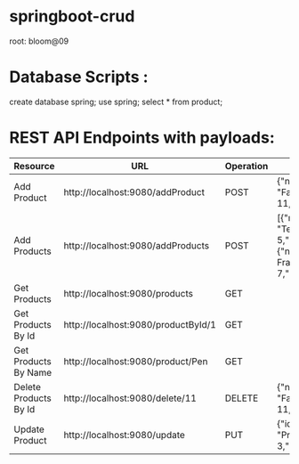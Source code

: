 # springboot-crud

root: bloom@09

# Database Scripts :
create database spring;
use spring;
select * from product;

# REST API Endpoints with payloads:
Resource | URL                                       | Operation                                                  | Paylaod                                                                            |
-------- |-------------------------------------------|------------------------------------------------------------|------------------------------------------------------------------------------------|
Add Product | http://localhost:9080/addProduct          | POST                                                       | {"name": "Fan","quantity": 11,"price": 800}                                                     
Add Products | http://localhost:9080/addProducts         | POST                                                       |  [{"name": "Tent","quantity": 5,"price": 250},{"name": "Photo Frame","quantity": 7,"price": 14}] 
Get Products | http://localhost:9080/products            | GET                                                        |
Get Products By Id | http://localhost:9080/productById/1       | GET                                                        |
Get Products By Name | http://localhost:9080/product/Pen         | GET |
Delete Products By Id| http://localhost:9080/delete/11           | DELETE | {"name": "Fan","quantity": 11,"price": 800}                
Update Product | http://localhost:9080/update              | PUT | {"id": 4,"name": "Projector","quantity": 3,"price": 999.0} 

